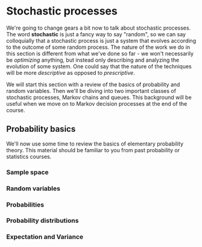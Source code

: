 # Stochastic processes

We're going to change gears a bit now to talk about stochastic processes. The word **stochastic** is just a fancy way to say "random", so we can say colloquially that a stochastic process is just a system that evolves according to the outcome of some random process. The nature of the work we do in this section is different from what we've done so far - we won't necessarily be _optimizing_ anything, but instead only describing and analyzing the evolution of some system. One could say that the nature of the techniques will be more _descriptive_ as opposed to _prescriptive_.

We will start this section with a review of the basics of probability and random variables. Then we'll be diving into two important classes of stochastic processes, Markov chains and queues. This background will be useful when we move on to Markov decision processes at the end of the course.

## Probability basics

We'll now use some time to review the basics of elementary probability theory. This material should be familiar to you from past probability or statistics courses.

### Sample space

### Random variables

### Probabilities

### Probability distributions

### Expectation and Variance

